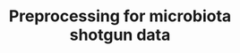 ---
layout: tutorial_hands_on

title: Preprocessing for microbiota shotgun data
time_estimation: 60m
questions:
- 
objectives:
- 
key_points:
- 
requirements:
contributors:
- bebatut
---